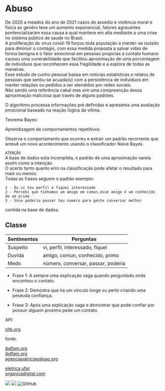 # Abuso

De 2020 a meados do ano de 2021 casos de assédio e violência moral e física ao genêro teve um aumento exponencial, fatores agravantes
pontencializaram essa causa a qual manteve em alta mediante a uma crise no sistema público de saude no Brasil.                         
A proliferação do virus covid-19 forçou toda população a manter-se isolado para diminuir o contágio, com essa medida
proposta a salvar vidas de forma benigna  e o fator emocional em pessoas propicias a contato humano causou uma vunerabilidade
que facilitou  aproximação de uma porcentagem de indivíduos que reconhecem essa fragilidade e a explora de todas as maneiras.     
Esse estudo de cunho pessoal basea em noticias estatisticas e relatos de pessoas que sentiu-se acuada(o) com a persistência
de individuos em manter relações ou pedidos a ser atendidos por redes sociais.    
Não sendo uma referência cabal mas sim uma compreenção dessa aproximação maliciosa que través de alguns padrões.

O algoritimo processa informações pré definidas e apresenta uma avaliação emocional baseado na reação lógica da vítima.

Teorema  Bayes:

Aprendizagem de comportamentos repetitivos.

Observa o comportamento que ocorreu e extrair um padrão recorrente que antevê um novo acontecimento usando o classificador Naive Bayes.

`ATENÇÃO`  
A base de dados esta incompleta, o padrão de uma aproximação vareia assim como a intenção.  
O acerto tanto quanto erro na classificação pode afetar o resultado para mais ou menos.  
Todas as frases seguem o padrão exemplo:


```
1 - Eu vi teu perfil e fiquei interessado   
2 - Percebi que tinhamos um amigo em comun,esse amigo é um conhecido de um primo  
3 - Voce poderia passar teu numero para gente conversar melhor
```


contida na base de dados:  
## Classe

| Sentimentos       | Perguntas                                                                |
| ----------------- | ------------------------------------------------------------------ |
| Suspeito          | vi, perfil, interessado, fiquei |
| Duvida            | amigo, comun, conhecido, primo |
| Medo              | número, conversar, passar, poderia|


- Frase 1:
A sempre uma explicação vaga quando perguntado onde encontrou o contato.

- Frase 2:
Demostra que ha um vinculo longe ou perto criando uma peseuda confiança.

- Frase 3:
Após uma explicação vaga e demostrar que  pode confiar por possuir alguem proximo pede um contato.


API:  

[nltk.org](https://www.nltk.org/)




fonte:

[ibdfam.org](https://ibdfam.org.br/index.php/noticias/7853/Brasil+teve+648+casos+de+feminic%C3%ADdio+no+primeiro+semestre+de+2020#:~:text=Brasil%20teve%20648%20casos%20de%20feminic%C3%ADdio%20no%20primeiro%20semestre%20de%202020,-19%2F10%2F2020&text=Ao%20menos%20648%20mulheres%20foram,a%20junho%2C%20no%20ano%20passado)  
[ibdfam.org](https://ibdfam.org.br/index.php/noticias/7853/Brasil+teve+648+casos+de+feminic%C3%ADdio+no+primeiro+semestre+de+2020#:~:text=Brasil%20teve%20648%20casos%20de%20feminic%C3%ADdio%20no%20primeiro%20semestre%20de%202020,-19%2F10%2F2020&text=Ao%20menos%20648%20mulheres%20foram,a%20junho%2C%20no%20ano%20passado)  
[agenciapatriciagalvao.org](https://dossies.agenciapatriciagalvao.org.br/dados-e-fontes/fontes/)  


  
[eletrica ufpr](http://www.eletrica.ufpr.br/ufpr2/professor/36/TE808/5-NaiveBayes-AM.pdf)   
[organicadigital.com](https://www.organicadigital.com/blog/algoritmo-de-classificacao-naive-bayes/)

  


 

![](https://img.shields.io/badge/python-3.9-informational?style=flat&logoColor=white&color=blue) ![](https://img.shields.io/badge/nltk-3.6.2-informational?style=flat&logoColor=white&color=blue) ![GitHub](https://img.shields.io/badge/licence-MIT-GREE) 

